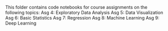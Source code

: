 This folder contains code notebooks for course assignments on the following topics:
Asg 4: Exploratory Data Analysis
Asg 5: Data Visualization
Asg 6: Basic Statistics
Asg 7: Regression
Asg 8: Machine Learning
Asg 9: Deep Learning
